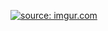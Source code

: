 <a href="http://imgur.com/i3ZXdlt"><img src="http://i.imgur.com/i3ZXdlt.png" title="source: imgur.com" /></a>